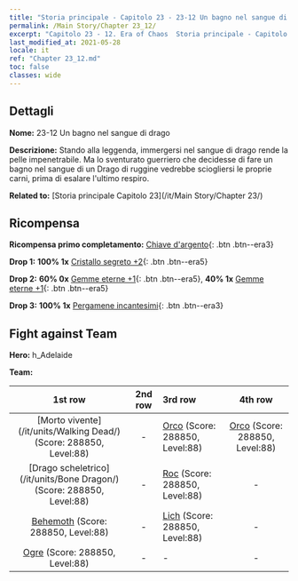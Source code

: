 ```yaml
---
title: "Storia principale - Capitolo 23 - 23-12 Un bagno nel sangue di drago"
permalink: /Main Story/Chapter 23_12/
excerpt: "Capitolo 23 - 12. Era of Chaos  Storia principale - Capitolo 23_12. 23-12 Un bagno nel sangue di drago"
last_modified_at: 2021-05-28
locale: it
ref: "Chapter 23_12.md"
toc: false
classes: wide
---
```


## Dettagli

 **Nome:** 23-12 Un bagno nel sangue di drago

 **Descrizione:** Stando alla leggenda, immergersi nel sangue di drago rende la pelle impenetrabile. Ma lo sventurato guerriero che decidesse di fare un bagno nel sangue di un Drago di ruggine vedrebbe sciogliersi le proprie carni, prima di esalare l'ultimo respiro.

 **Related to:** [Storia principale Capitolo 23](/it/Main Story/Chapter 23/)

## Ricompensa

 **Ricompensa primo completamento:** [Chiave d'argento](/ItemsIT/con_693/){: .btn .btn--era3}

 **Drop 1:** **100% 1x** [Cristallo segreto +2](/ItemsIT/mat_80/){: .btn .btn--era5}

 **Drop 2:** **60% 0x** [Gemme eterne +1](/ItemsIT/mat_72/){: .btn .btn--era5}, **40% 1x** [Gemme eterne +1](/ItemsIT/mat_72/){: .btn .btn--era5}

 **Drop 3:** **100% 1x** [Pergamene incantesimi](/ItemsIT/con_694/){: .btn .btn--era3}


## Fight against Team
 **Hero:** h_Adelaide

 **Team:**


  | 1st row | 2nd row | 3rd row | 4th row |
  |:----:|:----:|:----|:----:|
  | [Morto vivente](/it/units/Walking Dead/) (Score: 288850, Level:88)  | - | [Orco](/it/units/Orc/) (Score: 288850, Level:88)  | [Orco](/it/units/Orc/) (Score: 288850, Level:88)  |
  | [Drago scheletrico](/it/units/Bone Dragon/) (Score: 288850, Level:88)  | - | [Roc](/it/units/Roc/) (Score: 288850, Level:88)  | - |
  | [Behemoth](/it/units/Behemoth/) (Score: 288850, Level:88)  | - | [Lich](/it/units/Lich/) (Score: 288850, Level:88)  | - |
  | [Ogre](/it/units/Ogre/) (Score: 288850, Level:88)  | - | - | - |


